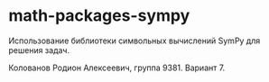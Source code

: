 # math-packages-sympy

Использование библиотеки символьных вычислений SymPy для решения задач.

Колованов Родион Алексеевич, группа 9381. Вариант 7.
